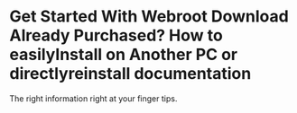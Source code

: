 # Get Started With Webroot Download Already Purchased? How to easilyInstall on Another PC or directlyreinstall documentation

The right information right at your finger tips.






